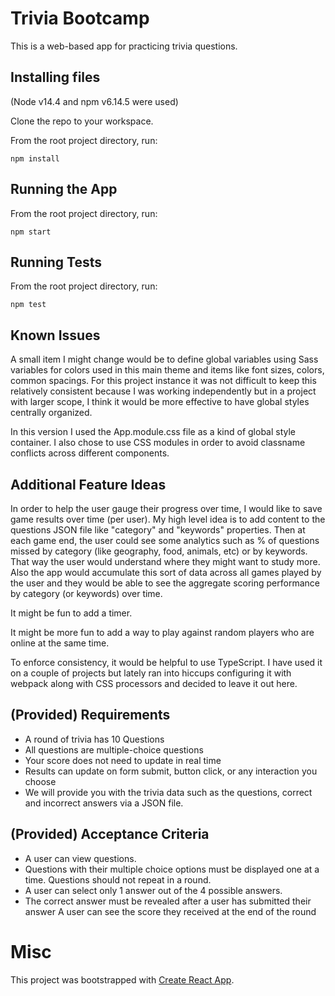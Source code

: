 # Trivia Bootcamp

This is a web-based app for practicing trivia questions.

## Installing files

(Node v14.4 and npm v6.14.5 were used)

Clone the repo to your workspace.

From the root project directory, run:

`npm install`


## Running the App

From the root project directory, run:

`npm start`

## Running Tests

From the root project directory, run:

`npm test`

## Known Issues

A small item I might change would be to define global variables using Sass variables for colors used in this main theme and items like font sizes, colors, common spacings. For this project instance it was not difficult to keep this relatively consistent because I was working independently but in a project with larger scope, I think it would be more effective to have global styles centrally organized.

In this version I used the App.module.css file as a kind of global style container. I also chose to use CSS modules in order to avoid classname conflicts across different components.

## Additional Feature Ideas

In order to help the user gauge their progress over time, I would like to save game results over time (per user). My high level idea is to add content to the questions JSON file like "category" and "keywords" properties. Then at each game end, the user could see some analytics such as % of questions missed by category (like geography, food, animals, etc) or by keywords. That way the user would understand where they might want to study more. Also the app would accumulate this sort of data across all games played by the user and they would be able to see the aggregate scoring performance by category (or keywords) over time. 

It might be fun to add a timer.

It might be more fun to add a way to play against random players who are online at the same time.

To enforce consistency, it would be helpful to use TypeScript. I have used it on a couple of projects but lately ran into hiccups configuring it with webpack along with CSS processors and decided to leave it out here.

## (Provided) Requirements

* A round of trivia has 10 Questions
* All questions are multiple-choice questions
* Your score does not need to update in real time
* Results can update on form submit, button click, or any interaction you choose
* We will provide you with the trivia data such as the questions, correct and incorrect answers via a JSON file.

## (Provided) Acceptance Criteria

* A user can view questions.
* Questions with their multiple choice options must be displayed one at a time. Questions should not repeat in a round.
* A user can select only 1 answer out of the 4 possible answers.
* The correct answer must be revealed after a user has submitted their answer A user can see the score they received at the end of the round

# Misc

This project was bootstrapped with [Create React App](https://github.com/facebook/create-react-app).
